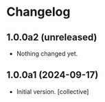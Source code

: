# Changelog

## 1.0.0a2 (unreleased)


- Nothing changed yet.


## 1.0.0a1 (2024-09-17)

- Initial version. [collective]
